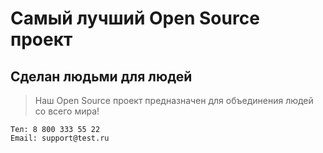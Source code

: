 # Самый лучший Open Source проект

## Сделан людьми для людей

> Наш Open Source проект предназначен для объединения людей со всего мира!
>  
    Тел: 8 800 333 55 22
    Email: support@test.ru
